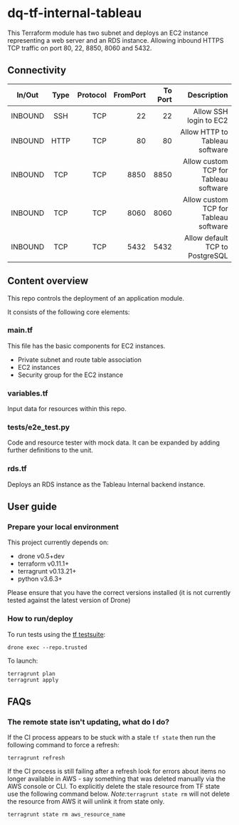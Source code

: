 # dq-tf-internal-tableau

This Terraform module has two subnet and deploys an EC2 instance representing a web server and an RDS instance. Allowing inbound HTTPS TCP traffic on port 80, 22, 8850, 8060 and 5432.


## Connectivity

| In/Out        | Type           | Protocol | FromPort| To Port | Description |
| ------------- |:-------------:| -----:| -----:|-----:| -----:|
|INBOUND | SSH | TCP | 22 | 22 | Allow SSH login to EC2 |
|INBOUND | HTTP | TCP | 80 | 80 | Allow HTTP to Tableau software |
|INBOUND | TCP | TCP | 8850 | 8850 | Allow custom TCP for Tableau software |
|INBOUND | TCP | TCP | 8060 | 8060 | Allow custom TCP for Tableau software |
|INBOUND | TCP | TCP | 5432 | 5432 | Allow default TCP to PostgreSQL |

## Content overview

This repo controls the deployment of an application module.

It consists of the following core elements:

### main.tf

This file has the basic components for EC2 instances.
- Private subnet and route table association
- EC2 instances
- Security group for the EC2 instance

### variables.tf

Input data for resources within this repo.

### tests/e2e_test.py

Code and resource tester with mock data. It can be expanded by adding further definitions to the unit.

### rds.tf

Deploys an RDS instance as the Tableau Internal backend instance.

## User guide

### Prepare your local environment

This project currently depends on:

* drone v0.5+dev
* terraform v0.11.1+
* terragrunt v0.13.21+
* python v3.6.3+

Please ensure that you have the correct versions installed (it is not currently tested against the latest version of Drone)

### How to run/deploy

To run tests using the [tf testsuite](https://github.com/UKHomeOffice/dq-tf-testsuite):
```shell
drone exec --repo.trusted
```
To launch:
```shell
terragrunt plan
terragrunt apply
```

## FAQs

### The remote state isn't updating, what do I do?

If the CI process appears to be stuck with a stale `tf state` then run the following command to force a refresh:

```
terragrunt refresh
```
If the CI process is still failing after a refresh look for errors about items no longer available in AWS - say something that was deleted manually via the AWS console or CLI.
To explicitly delete the stale resource from TF state use the following command below. *Note:*```terragrunt state rm``` will not delete the resource from AWS it will unlink it from state only.

```shell
terragrunt state rm aws_resource_name
```

